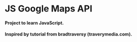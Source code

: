 # JS Google Maps API

#### Project to learn JavaScript.

#### Inspired by tutorial from bradtraversy (traverymedia.com).